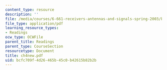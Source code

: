 ```yaml
---
content_type: resource
description: ''
file: /media/courses/6-661-receivers-antennas-and-signals-spring-2003/bcfc709f4d26465b45c0b42615b82b2b_ch4new.pdf
file_type: application/pdf
learning_resource_types:
- Readings
ocw_type: OCWFile
parent_title: Readings
parent_type: CourseSection
resourcetype: Document
title: ch4new.pdf
uid: bcfc709f-4d26-465b-45c0-b42615b82b2b
---
```

